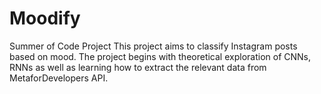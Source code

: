 # Moodify
Summer of Code Project
This project aims to classify Instagram posts based on mood. The project begins with theoretical exploration of CNNs, RNNs as well as learning how to extract the relevant data from MetaforDevelopers API.

